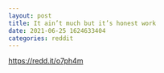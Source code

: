 ```yaml
--- 
layout: post 
title: It ain’t much but it’s honest work 
date: 2021-06-25 1624633404 
categories: reddit 
--- 
```

https://redd.it/o7ph4m
